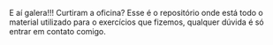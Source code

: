 E aí galera!!! Curtiram a oficina? Esse é o repositório onde está todo o material utilizado para o exercícios que fizemos, qualquer dúvida é só entrar em contato comigo. 
